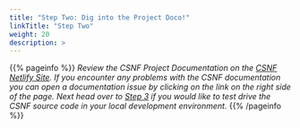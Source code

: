 ```yaml
---
title: "Step Two: Dig into the Project Doco!"
linkTitle: "Step Two"
weight: 20
description: >
---
```

{{% pageinfo %}}
*Review the CSNF Project Documentation on the [CSNF Netlify Site](https://csnf.netlify.app/docs). If you encounter any problems with the CSNF documentation you can open a documentation issue by clicking on the link on the right side of the page. Next head over to [Step 3](https://csnf.netlify.app/docs/contribution-guidelines/step-three/) if you would like to test drive the CSNF source code in your local development environment.*
{{% /pageinfo %}}
